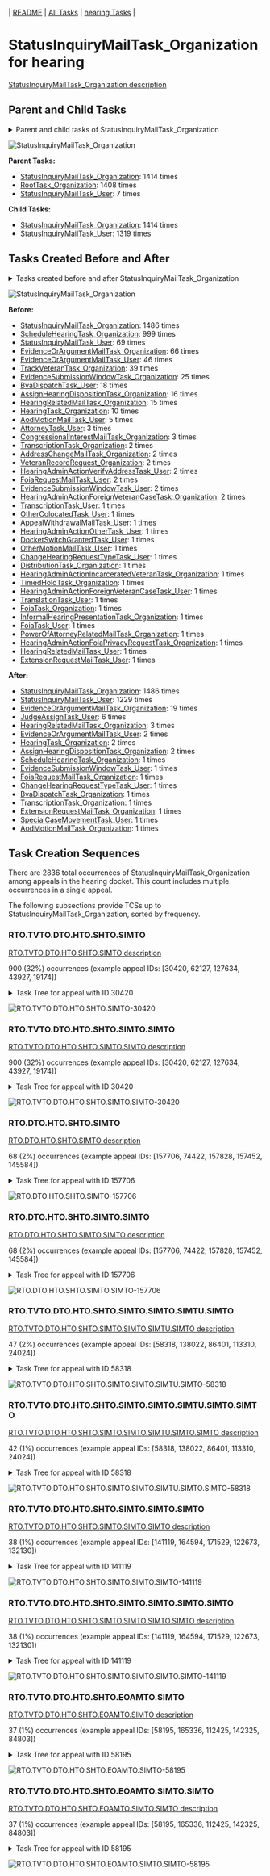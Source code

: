 <!-- DO NOT EDIT THIS FILE.  This file is autogenerated. -->
| [README](../README.md) | [All Tasks](../alltasks.md) | [hearing Tasks](tasklist.md) |

# StatusInquiryMailTask_Organization for hearing

[StatusInquiryMailTask_Organization description](../descr/StatusInquiryMailTask_Organization.md)

## Parent and Child Tasks

<details><summary markdown='span'>Parent and child tasks of StatusInquiryMailTask_Organization
</summary>

```
digraph G {
rankdir=LR;
node [shape=box]
"StatusInquiryMailTask_Organization" -> "StatusInquiryMailTask_Organization" [label=1414]
"StatusInquiryMailTask_Organization" -> "StatusInquiryMailTask_User" [label=1319]
"StatusInquiryMailTask_Organization" -> "StatusInquiryMailTask_Organization" [label=1414]
"RootTask_Organization" -> "StatusInquiryMailTask_Organization" [label=1408]
"StatusInquiryMailTask_User" -> "StatusInquiryMailTask_Organization" [label=7]
}
```
</details>

![StatusInquiryMailTask_Organization](dot/StatusInquiryMailTask_Organization-parentchild.dot.png)

**Parent Tasks:**

   * [StatusInquiryMailTask_Organization](StatusInquiryMailTask_Organization.md): 1414 times
   * [RootTask_Organization](RootTask_Organization.md): 1408 times
   * [StatusInquiryMailTask_User](StatusInquiryMailTask_User.md): 7 times

**Child Tasks:**

   * [StatusInquiryMailTask_Organization](StatusInquiryMailTask_Organization.md): 1414 times
   * [StatusInquiryMailTask_User](StatusInquiryMailTask_User.md): 1319 times

## Tasks Created Before and After

<details><summary markdown='span'>Tasks created before and after StatusInquiryMailTask_Organization</summary>

```
digraph G {
rankdir=LR;

"StatusInquiryMailTask_Organization" -> "StatusInquiryMailTask_Organization" [label=1486]
"StatusInquiryMailTask_Organization" -> "StatusInquiryMailTask_User" [label=1229]
"StatusInquiryMailTask_Organization" -> "EvidenceOrArgumentMailTask_Organization" [label=19]
"StatusInquiryMailTask_Organization" -> "JudgeAssignTask_User" [label=6]
"StatusInquiryMailTask_Organization" -> "HearingRelatedMailTask_Organization" [label=3]
"StatusInquiryMailTask_Organization" -> "HearingTask_Organization" [label=2]
"StatusInquiryMailTask_Organization" -> "EvidenceOrArgumentMailTask_User" [label=2]
"StatusInquiryMailTask_Organization" -> "AssignHearingDispositionTask_Organization" [label=2]
"StatusInquiryMailTask_Organization" -> "TranscriptionTask_Organization" [label=1]
"StatusInquiryMailTask_Organization" -> "SpecialCaseMovementTask_User" [label=1]
"StatusInquiryMailTask_Organization" -> "ScheduleHearingTask_Organization" [label=1]
"StatusInquiryMailTask_Organization" -> "FoiaRequestMailTask_Organization" [label=1]
"StatusInquiryMailTask_Organization" -> "ExtensionRequestMailTask_Organization" [label=1]
"StatusInquiryMailTask_Organization" -> "EvidenceSubmissionWindowTask_User" [label=1]
"StatusInquiryMailTask_Organization" -> "ChangeHearingRequestTypeTask_User" [label=1]
"StatusInquiryMailTask_Organization" -> "BvaDispatchTask_Organization" [label=1]
"StatusInquiryMailTask_Organization" -> "AodMotionMailTask_Organization" [label=1]
"StatusInquiryMailTask_Organization" -> "StatusInquiryMailTask_Organization" [label=1486]
"ScheduleHearingTask_Organization" -> "StatusInquiryMailTask_Organization" [label=999]
"StatusInquiryMailTask_User" -> "StatusInquiryMailTask_Organization" [label=69]
"EvidenceOrArgumentMailTask_Organization" -> "StatusInquiryMailTask_Organization" [label=66]
"EvidenceOrArgumentMailTask_User" -> "StatusInquiryMailTask_Organization" [label=46]
"TrackVeteranTask_Organization" -> "StatusInquiryMailTask_Organization" [label=39]
"EvidenceSubmissionWindowTask_Organization" -> "StatusInquiryMailTask_Organization" [label=25]
"BvaDispatchTask_User" -> "StatusInquiryMailTask_Organization" [label=18]
"AssignHearingDispositionTask_Organization" -> "StatusInquiryMailTask_Organization" [label=16]
"HearingRelatedMailTask_Organization" -> "StatusInquiryMailTask_Organization" [label=15]
"HearingTask_Organization" -> "StatusInquiryMailTask_Organization" [label=10]
"AodMotionMailTask_User" -> "StatusInquiryMailTask_Organization" [label=5]
"CongressionalInterestMailTask_Organization" -> "StatusInquiryMailTask_Organization" [label=3]
"AttorneyTask_User" -> "StatusInquiryMailTask_Organization" [label=3]
"VeteranRecordRequest_Organization" -> "StatusInquiryMailTask_Organization" [label=2]
"TranscriptionTask_Organization" -> "StatusInquiryMailTask_Organization" [label=2]
"HearingAdminActionVerifyAddressTask_User" -> "StatusInquiryMailTask_Organization" [label=2]
"HearingAdminActionForeignVeteranCaseTask_Organization" -> "StatusInquiryMailTask_Organization" [label=2]
"FoiaRequestMailTask_User" -> "StatusInquiryMailTask_Organization" [label=2]
"EvidenceSubmissionWindowTask_User" -> "StatusInquiryMailTask_Organization" [label=2]
"AddressChangeMailTask_Organization" -> "StatusInquiryMailTask_Organization" [label=2]
"TranslationTask_User" -> "StatusInquiryMailTask_Organization" [label=1]
"TranscriptionTask_User" -> "StatusInquiryMailTask_Organization" [label=1]
"TimedHoldTask_Organization" -> "StatusInquiryMailTask_Organization" [label=1]
"PowerOfAttorneyRelatedMailTask_Organization" -> "StatusInquiryMailTask_Organization" [label=1]
"OtherMotionMailTask_User" -> "StatusInquiryMailTask_Organization" [label=1]
"OtherColocatedTask_User" -> "StatusInquiryMailTask_Organization" [label=1]
"InformalHearingPresentationTask_Organization" -> "StatusInquiryMailTask_Organization" [label=1]
"HearingRelatedMailTask_User" -> "StatusInquiryMailTask_Organization" [label=1]
"HearingAdminActionOtherTask_User" -> "StatusInquiryMailTask_Organization" [label=1]
"HearingAdminActionIncarceratedVeteranTask_Organization" -> "StatusInquiryMailTask_Organization" [label=1]
"HearingAdminActionForeignVeteranCaseTask_User" -> "StatusInquiryMailTask_Organization" [label=1]
"HearingAdminActionFoiaPrivacyRequestTask_Organization" -> "StatusInquiryMailTask_Organization" [label=1]
"FoiaTask_User" -> "StatusInquiryMailTask_Organization" [label=1]
"FoiaTask_Organization" -> "StatusInquiryMailTask_Organization" [label=1]
"ExtensionRequestMailTask_User" -> "StatusInquiryMailTask_Organization" [label=1]
"DocketSwitchGrantedTask_User" -> "StatusInquiryMailTask_Organization" [label=1]
"DistributionTask_Organization" -> "StatusInquiryMailTask_Organization" [label=1]
"ChangeHearingRequestTypeTask_User" -> "StatusInquiryMailTask_Organization" [label=1]
"AppealWithdrawalMailTask_User" -> "StatusInquiryMailTask_Organization" [label=1]
}
```
</details>

![StatusInquiryMailTask_Organization](dot/StatusInquiryMailTask_Organization.dot.png)

**Before:**

   * [StatusInquiryMailTask_Organization](StatusInquiryMailTask_Organization.md): 1486 times
   * [ScheduleHearingTask_Organization](ScheduleHearingTask_Organization.md): 999 times
   * [StatusInquiryMailTask_User](StatusInquiryMailTask_User.md): 69 times
   * [EvidenceOrArgumentMailTask_Organization](EvidenceOrArgumentMailTask_Organization.md): 66 times
   * [EvidenceOrArgumentMailTask_User](EvidenceOrArgumentMailTask_User.md): 46 times
   * [TrackVeteranTask_Organization](TrackVeteranTask_Organization.md): 39 times
   * [EvidenceSubmissionWindowTask_Organization](EvidenceSubmissionWindowTask_Organization.md): 25 times
   * [BvaDispatchTask_User](BvaDispatchTask_User.md): 18 times
   * [AssignHearingDispositionTask_Organization](AssignHearingDispositionTask_Organization.md): 16 times
   * [HearingRelatedMailTask_Organization](HearingRelatedMailTask_Organization.md): 15 times
   * [HearingTask_Organization](HearingTask_Organization.md): 10 times
   * [AodMotionMailTask_User](AodMotionMailTask_User.md): 5 times
   * [AttorneyTask_User](AttorneyTask_User.md): 3 times
   * [CongressionalInterestMailTask_Organization](CongressionalInterestMailTask_Organization.md): 3 times
   * [TranscriptionTask_Organization](TranscriptionTask_Organization.md): 2 times
   * [AddressChangeMailTask_Organization](AddressChangeMailTask_Organization.md): 2 times
   * [VeteranRecordRequest_Organization](VeteranRecordRequest_Organization.md): 2 times
   * [HearingAdminActionVerifyAddressTask_User](HearingAdminActionVerifyAddressTask_User.md): 2 times
   * [FoiaRequestMailTask_User](FoiaRequestMailTask_User.md): 2 times
   * [EvidenceSubmissionWindowTask_User](EvidenceSubmissionWindowTask_User.md): 2 times
   * [HearingAdminActionForeignVeteranCaseTask_Organization](HearingAdminActionForeignVeteranCaseTask_Organization.md): 2 times
   * [TranscriptionTask_User](TranscriptionTask_User.md): 1 times
   * [OtherColocatedTask_User](OtherColocatedTask_User.md): 1 times
   * [AppealWithdrawalMailTask_User](AppealWithdrawalMailTask_User.md): 1 times
   * [HearingAdminActionOtherTask_User](HearingAdminActionOtherTask_User.md): 1 times
   * [DocketSwitchGrantedTask_User](DocketSwitchGrantedTask_User.md): 1 times
   * [OtherMotionMailTask_User](OtherMotionMailTask_User.md): 1 times
   * [ChangeHearingRequestTypeTask_User](ChangeHearingRequestTypeTask_User.md): 1 times
   * [DistributionTask_Organization](DistributionTask_Organization.md): 1 times
   * [HearingAdminActionIncarceratedVeteranTask_Organization](HearingAdminActionIncarceratedVeteranTask_Organization.md): 1 times
   * [TimedHoldTask_Organization](TimedHoldTask_Organization.md): 1 times
   * [HearingAdminActionForeignVeteranCaseTask_User](HearingAdminActionForeignVeteranCaseTask_User.md): 1 times
   * [TranslationTask_User](TranslationTask_User.md): 1 times
   * [FoiaTask_Organization](FoiaTask_Organization.md): 1 times
   * [InformalHearingPresentationTask_Organization](InformalHearingPresentationTask_Organization.md): 1 times
   * [FoiaTask_User](FoiaTask_User.md): 1 times
   * [PowerOfAttorneyRelatedMailTask_Organization](PowerOfAttorneyRelatedMailTask_Organization.md): 1 times
   * [HearingAdminActionFoiaPrivacyRequestTask_Organization](HearingAdminActionFoiaPrivacyRequestTask_Organization.md): 1 times
   * [HearingRelatedMailTask_User](HearingRelatedMailTask_User.md): 1 times
   * [ExtensionRequestMailTask_User](ExtensionRequestMailTask_User.md): 1 times

**After:**

   * [StatusInquiryMailTask_Organization](StatusInquiryMailTask_Organization.md): 1486 times
   * [StatusInquiryMailTask_User](StatusInquiryMailTask_User.md): 1229 times
   * [EvidenceOrArgumentMailTask_Organization](EvidenceOrArgumentMailTask_Organization.md): 19 times
   * [JudgeAssignTask_User](JudgeAssignTask_User.md): 6 times
   * [HearingRelatedMailTask_Organization](HearingRelatedMailTask_Organization.md): 3 times
   * [EvidenceOrArgumentMailTask_User](EvidenceOrArgumentMailTask_User.md): 2 times
   * [HearingTask_Organization](HearingTask_Organization.md): 2 times
   * [AssignHearingDispositionTask_Organization](AssignHearingDispositionTask_Organization.md): 2 times
   * [ScheduleHearingTask_Organization](ScheduleHearingTask_Organization.md): 1 times
   * [EvidenceSubmissionWindowTask_User](EvidenceSubmissionWindowTask_User.md): 1 times
   * [FoiaRequestMailTask_Organization](FoiaRequestMailTask_Organization.md): 1 times
   * [ChangeHearingRequestTypeTask_User](ChangeHearingRequestTypeTask_User.md): 1 times
   * [BvaDispatchTask_Organization](BvaDispatchTask_Organization.md): 1 times
   * [TranscriptionTask_Organization](TranscriptionTask_Organization.md): 1 times
   * [ExtensionRequestMailTask_Organization](ExtensionRequestMailTask_Organization.md): 1 times
   * [SpecialCaseMovementTask_User](SpecialCaseMovementTask_User.md): 1 times
   * [AodMotionMailTask_Organization](AodMotionMailTask_Organization.md): 1 times

## Task Creation Sequences

There are 2836 total occurrences of StatusInquiryMailTask_Organization among appeals in the hearing docket.  This count includes multiple occurrences in a single appeal.

The following subsections provide TCSs up to StatusInquiryMailTask_Organization, sorted by frequency.

### RTO.TVTO.DTO.HTO.SHTO.SIMTO

[RTO.TVTO.DTO.HTO.SHTO.SIMTO description](../descr/RTO.TVTO.DTO.HTO.SHTO.SIMTO.md)

900 (32%) occurrences (example appeal IDs: [30420, 62127, 127634, 43927, 19174])

<details><summary markdown='span'>Task Tree for appeal with ID 30420</summary>

```
@startuml
skinparam {
  ObjectBorderColor #555
  ObjectBorderThickness 0
  ObjectFontStyle bold
  ObjectFontSize 14
  ObjectAttributeFontColor #333
  ObjectAttributeFontSize 12
}
  object 0.RootTask #8dd3c7 {
Organization
}
  object 1.TrackVeteranTask #bebada {
Organization
}
  object 2.DistributionTask #ffffb3 {
Organization
}
  object 3.HearingTask #fb8072 {
Organization
}
  object 4.ScheduleHearingTask #80b1d3 {
Organization
}
  object 5.HearingAdminActionVerifyAddressTask #ffed6f {
Organization
}
  object 6.StatusInquiryMailTask #fb8072 {
Organization  <back:white>    </back>
}
  object 7.StatusInquiryMailTask #fb8072 {
Organization  <back:white>    </back>
}
  object 8.StatusInquiryMailTask #fb8072 {
User
}
0.RootTask -- 1.TrackVeteranTask
0.RootTask -- 2.DistributionTask
2.DistributionTask -- 3.HearingTask
3.HearingTask -- 4.ScheduleHearingTask
4.ScheduleHearingTask -- 5.HearingAdminActionVerifyAddressTask
0.RootTask -- 6.StatusInquiryMailTask
6.StatusInquiryMailTask -- 7.StatusInquiryMailTask
7.StatusInquiryMailTask -- 8.StatusInquiryMailTask
@enduml
```
</details>

![RTO.TVTO.DTO.HTO.SHTO.SIMTO-30420](uml/RTO.TVTO.DTO.HTO.SHTO.SIMTO-30420.png)

### RTO.TVTO.DTO.HTO.SHTO.SIMTO.SIMTO

[RTO.TVTO.DTO.HTO.SHTO.SIMTO.SIMTO description](../descr/RTO.TVTO.DTO.HTO.SHTO.SIMTO.SIMTO.md)

900 (32%) occurrences (example appeal IDs: [30420, 62127, 127634, 43927, 19174])

<details><summary markdown='span'>Task Tree for appeal with ID 30420</summary>

```
@startuml
skinparam {
  ObjectBorderColor #555
  ObjectBorderThickness 0
  ObjectFontStyle bold
  ObjectFontSize 14
  ObjectAttributeFontColor #333
  ObjectAttributeFontSize 12
}
  object 0.RootTask #8dd3c7 {
Organization
}
  object 1.TrackVeteranTask #bebada {
Organization
}
  object 2.DistributionTask #ffffb3 {
Organization
}
  object 3.HearingTask #fb8072 {
Organization
}
  object 4.ScheduleHearingTask #80b1d3 {
Organization
}
  object 5.HearingAdminActionVerifyAddressTask #ffed6f {
Organization
}
  object 6.StatusInquiryMailTask #fb8072 {
Organization  <back:white>    </back>
}
  object 7.StatusInquiryMailTask #fb8072 {
Organization  <back:white>    </back>
}
  object 8.StatusInquiryMailTask #fb8072 {
User
}
0.RootTask -- 1.TrackVeteranTask
0.RootTask -- 2.DistributionTask
2.DistributionTask -- 3.HearingTask
3.HearingTask -- 4.ScheduleHearingTask
4.ScheduleHearingTask -- 5.HearingAdminActionVerifyAddressTask
0.RootTask -- 6.StatusInquiryMailTask
6.StatusInquiryMailTask -- 7.StatusInquiryMailTask
7.StatusInquiryMailTask -- 8.StatusInquiryMailTask
@enduml
```
</details>

![RTO.TVTO.DTO.HTO.SHTO.SIMTO.SIMTO-30420](uml/RTO.TVTO.DTO.HTO.SHTO.SIMTO.SIMTO-30420.png)

### RTO.DTO.HTO.SHTO.SIMTO

[RTO.DTO.HTO.SHTO.SIMTO description](../descr/RTO.DTO.HTO.SHTO.SIMTO.md)

68 (2%) occurrences (example appeal IDs: [157706, 74422, 157828, 157452, 145584])

<details><summary markdown='span'>Task Tree for appeal with ID 157706</summary>

```
@startuml
skinparam {
  ObjectBorderColor #555
  ObjectBorderThickness 0
  ObjectFontStyle bold
  ObjectFontSize 14
  ObjectAttributeFontColor #333
  ObjectAttributeFontSize 12
}
  object 0.RootTask #8dd3c7 {
Organization
}
  object 1.DistributionTask #ffffb3 {
Organization
}
  object 2.HearingTask #fb8072 {
Organization
}
  object 3.ScheduleHearingTask #80b1d3 {
Organization
}
  object 4.StatusInquiryMailTask #fb8072 {
Organization  <back:white>    </back>
}
  object 5.StatusInquiryMailTask #fb8072 {
Organization  <back:white>    </back>
}
0.RootTask -- 1.DistributionTask
1.DistributionTask -- 2.HearingTask
2.HearingTask -- 3.ScheduleHearingTask
0.RootTask -- 4.StatusInquiryMailTask
4.StatusInquiryMailTask -- 5.StatusInquiryMailTask
@enduml
```
</details>

![RTO.DTO.HTO.SHTO.SIMTO-157706](uml/RTO.DTO.HTO.SHTO.SIMTO-157706.png)

### RTO.DTO.HTO.SHTO.SIMTO.SIMTO

[RTO.DTO.HTO.SHTO.SIMTO.SIMTO description](../descr/RTO.DTO.HTO.SHTO.SIMTO.SIMTO.md)

68 (2%) occurrences (example appeal IDs: [157706, 74422, 157828, 157452, 145584])

<details><summary markdown='span'>Task Tree for appeal with ID 157706</summary>

```
@startuml
skinparam {
  ObjectBorderColor #555
  ObjectBorderThickness 0
  ObjectFontStyle bold
  ObjectFontSize 14
  ObjectAttributeFontColor #333
  ObjectAttributeFontSize 12
}
  object 0.RootTask #8dd3c7 {
Organization
}
  object 1.DistributionTask #ffffb3 {
Organization
}
  object 2.HearingTask #fb8072 {
Organization
}
  object 3.ScheduleHearingTask #80b1d3 {
Organization
}
  object 4.StatusInquiryMailTask #fb8072 {
Organization  <back:white>    </back>
}
  object 5.StatusInquiryMailTask #fb8072 {
Organization  <back:white>    </back>
}
0.RootTask -- 1.DistributionTask
1.DistributionTask -- 2.HearingTask
2.HearingTask -- 3.ScheduleHearingTask
0.RootTask -- 4.StatusInquiryMailTask
4.StatusInquiryMailTask -- 5.StatusInquiryMailTask
@enduml
```
</details>

![RTO.DTO.HTO.SHTO.SIMTO.SIMTO-157706](uml/RTO.DTO.HTO.SHTO.SIMTO.SIMTO-157706.png)

### RTO.TVTO.DTO.HTO.SHTO.SIMTO.SIMTO.SIMTU.SIMTO

[RTO.TVTO.DTO.HTO.SHTO.SIMTO.SIMTO.SIMTU.SIMTO description](../descr/RTO.TVTO.DTO.HTO.SHTO.SIMTO.SIMTO.SIMTU.SIMTO.md)

47 (2%) occurrences (example appeal IDs: [58318, 138022, 86401, 113310, 24024])

<details><summary markdown='span'>Task Tree for appeal with ID 58318</summary>

```
@startuml
skinparam {
  ObjectBorderColor #555
  ObjectBorderThickness 0
  ObjectFontStyle bold
  ObjectFontSize 14
  ObjectAttributeFontColor #333
  ObjectAttributeFontSize 12
}
  object 0.RootTask #8dd3c7 {
Organization
}
  object 1.TrackVeteranTask #bebada {
Organization
}
  object 2.DistributionTask #ffffb3 {
Organization
}
  object 3.HearingTask #fb8072 {
Organization
}
  object 4.ScheduleHearingTask #80b1d3 {
Organization
}
  object 5.StatusInquiryMailTask #fb8072 {
Organization  <back:white>    </back>
}
  object 6.StatusInquiryMailTask #fb8072 {
Organization  <back:white>    </back>
}
  object 7.StatusInquiryMailTask #fb8072 {
User
}
  object 8.StatusInquiryMailTask #fb8072 {
Organization  <back:white>    </back>
}
  object 9.StatusInquiryMailTask #fb8072 {
Organization  <back:white>    </back>
}
  object 10.StatusInquiryMailTask #fb8072 {
User
}
0.RootTask -- 1.TrackVeteranTask
0.RootTask -- 2.DistributionTask
2.DistributionTask -- 3.HearingTask
3.HearingTask -- 4.ScheduleHearingTask
0.RootTask -- 5.StatusInquiryMailTask
5.StatusInquiryMailTask -- 6.StatusInquiryMailTask
6.StatusInquiryMailTask -- 7.StatusInquiryMailTask
0.RootTask -- 8.StatusInquiryMailTask
8.StatusInquiryMailTask -- 9.StatusInquiryMailTask
9.StatusInquiryMailTask -- 10.StatusInquiryMailTask
@enduml
```
</details>

![RTO.TVTO.DTO.HTO.SHTO.SIMTO.SIMTO.SIMTU.SIMTO-58318](uml/RTO.TVTO.DTO.HTO.SHTO.SIMTO.SIMTO.SIMTU.SIMTO-58318.png)

### RTO.TVTO.DTO.HTO.SHTO.SIMTO.SIMTO.SIMTU.SIMTO.SIMTO

[RTO.TVTO.DTO.HTO.SHTO.SIMTO.SIMTO.SIMTU.SIMTO.SIMTO description](../descr/RTO.TVTO.DTO.HTO.SHTO.SIMTO.SIMTO.SIMTU.SIMTO.SIMTO.md)

42 (1%) occurrences (example appeal IDs: [58318, 138022, 86401, 113310, 24024])

<details><summary markdown='span'>Task Tree for appeal with ID 58318</summary>

```
@startuml
skinparam {
  ObjectBorderColor #555
  ObjectBorderThickness 0
  ObjectFontStyle bold
  ObjectFontSize 14
  ObjectAttributeFontColor #333
  ObjectAttributeFontSize 12
}
  object 0.RootTask #8dd3c7 {
Organization
}
  object 1.TrackVeteranTask #bebada {
Organization
}
  object 2.DistributionTask #ffffb3 {
Organization
}
  object 3.HearingTask #fb8072 {
Organization
}
  object 4.ScheduleHearingTask #80b1d3 {
Organization
}
  object 5.StatusInquiryMailTask #fb8072 {
Organization  <back:white>    </back>
}
  object 6.StatusInquiryMailTask #fb8072 {
Organization  <back:white>    </back>
}
  object 7.StatusInquiryMailTask #fb8072 {
User
}
  object 8.StatusInquiryMailTask #fb8072 {
Organization  <back:white>    </back>
}
  object 9.StatusInquiryMailTask #fb8072 {
Organization  <back:white>    </back>
}
  object 10.StatusInquiryMailTask #fb8072 {
User
}
0.RootTask -- 1.TrackVeteranTask
0.RootTask -- 2.DistributionTask
2.DistributionTask -- 3.HearingTask
3.HearingTask -- 4.ScheduleHearingTask
0.RootTask -- 5.StatusInquiryMailTask
5.StatusInquiryMailTask -- 6.StatusInquiryMailTask
6.StatusInquiryMailTask -- 7.StatusInquiryMailTask
0.RootTask -- 8.StatusInquiryMailTask
8.StatusInquiryMailTask -- 9.StatusInquiryMailTask
9.StatusInquiryMailTask -- 10.StatusInquiryMailTask
@enduml
```
</details>

![RTO.TVTO.DTO.HTO.SHTO.SIMTO.SIMTO.SIMTU.SIMTO.SIMTO-58318](uml/RTO.TVTO.DTO.HTO.SHTO.SIMTO.SIMTO.SIMTU.SIMTO.SIMTO-58318.png)

### RTO.TVTO.DTO.HTO.SHTO.SIMTO.SIMTO.SIMTO

[RTO.TVTO.DTO.HTO.SHTO.SIMTO.SIMTO.SIMTO description](../descr/RTO.TVTO.DTO.HTO.SHTO.SIMTO.SIMTO.SIMTO.md)

38 (1%) occurrences (example appeal IDs: [141119, 164594, 171529, 122673, 132130])

<details><summary markdown='span'>Task Tree for appeal with ID 141119</summary>

```
@startuml
skinparam {
  ObjectBorderColor #555
  ObjectBorderThickness 0
  ObjectFontStyle bold
  ObjectFontSize 14
  ObjectAttributeFontColor #333
  ObjectAttributeFontSize 12
}
  object 0.RootTask #8dd3c7 {
Organization
}
  object 1.TrackVeteranTask #bebada {
Organization
}
  object 2.DistributionTask #ffffb3 {
Organization
}
  object 3.HearingTask #fb8072 {
Organization
}
  object 4.ScheduleHearingTask #80b1d3 {
Organization
}
  object 5.StatusInquiryMailTask #fb8072 {
Organization  <back:white>    </back>
}
  object 6.StatusInquiryMailTask #fb8072 {
Organization  <back:white>    </back>
}
  object 7.StatusInquiryMailTask #fb8072 {
Organization  <back:white>    </back>
}
  object 8.StatusInquiryMailTask #fb8072 {
Organization  <back:white>    </back>
}
  object 9.StatusInquiryMailTask #fb8072 {
User
}
  object 10.StatusInquiryMailTask #fb8072 {
User
}
0.RootTask -- 1.TrackVeteranTask
0.RootTask -- 2.DistributionTask
2.DistributionTask -- 3.HearingTask
3.HearingTask -- 4.ScheduleHearingTask
0.RootTask -- 5.StatusInquiryMailTask
5.StatusInquiryMailTask -- 6.StatusInquiryMailTask
0.RootTask -- 7.StatusInquiryMailTask
7.StatusInquiryMailTask -- 8.StatusInquiryMailTask
6.StatusInquiryMailTask -- 9.StatusInquiryMailTask
8.StatusInquiryMailTask -- 10.StatusInquiryMailTask
@enduml
```
</details>

![RTO.TVTO.DTO.HTO.SHTO.SIMTO.SIMTO.SIMTO-141119](uml/RTO.TVTO.DTO.HTO.SHTO.SIMTO.SIMTO.SIMTO-141119.png)

### RTO.TVTO.DTO.HTO.SHTO.SIMTO.SIMTO.SIMTO.SIMTO

[RTO.TVTO.DTO.HTO.SHTO.SIMTO.SIMTO.SIMTO.SIMTO description](../descr/RTO.TVTO.DTO.HTO.SHTO.SIMTO.SIMTO.SIMTO.SIMTO.md)

38 (1%) occurrences (example appeal IDs: [141119, 164594, 171529, 122673, 132130])

<details><summary markdown='span'>Task Tree for appeal with ID 141119</summary>

```
@startuml
skinparam {
  ObjectBorderColor #555
  ObjectBorderThickness 0
  ObjectFontStyle bold
  ObjectFontSize 14
  ObjectAttributeFontColor #333
  ObjectAttributeFontSize 12
}
  object 0.RootTask #8dd3c7 {
Organization
}
  object 1.TrackVeteranTask #bebada {
Organization
}
  object 2.DistributionTask #ffffb3 {
Organization
}
  object 3.HearingTask #fb8072 {
Organization
}
  object 4.ScheduleHearingTask #80b1d3 {
Organization
}
  object 5.StatusInquiryMailTask #fb8072 {
Organization  <back:white>    </back>
}
  object 6.StatusInquiryMailTask #fb8072 {
Organization  <back:white>    </back>
}
  object 7.StatusInquiryMailTask #fb8072 {
Organization  <back:white>    </back>
}
  object 8.StatusInquiryMailTask #fb8072 {
Organization  <back:white>    </back>
}
  object 9.StatusInquiryMailTask #fb8072 {
User
}
  object 10.StatusInquiryMailTask #fb8072 {
User
}
0.RootTask -- 1.TrackVeteranTask
0.RootTask -- 2.DistributionTask
2.DistributionTask -- 3.HearingTask
3.HearingTask -- 4.ScheduleHearingTask
0.RootTask -- 5.StatusInquiryMailTask
5.StatusInquiryMailTask -- 6.StatusInquiryMailTask
0.RootTask -- 7.StatusInquiryMailTask
7.StatusInquiryMailTask -- 8.StatusInquiryMailTask
6.StatusInquiryMailTask -- 9.StatusInquiryMailTask
8.StatusInquiryMailTask -- 10.StatusInquiryMailTask
@enduml
```
</details>

![RTO.TVTO.DTO.HTO.SHTO.SIMTO.SIMTO.SIMTO.SIMTO-141119](uml/RTO.TVTO.DTO.HTO.SHTO.SIMTO.SIMTO.SIMTO.SIMTO-141119.png)

### RTO.TVTO.DTO.HTO.SHTO.EOAMTO.SIMTO

[RTO.TVTO.DTO.HTO.SHTO.EOAMTO.SIMTO description](../descr/RTO.TVTO.DTO.HTO.SHTO.EOAMTO.SIMTO.md)

37 (1%) occurrences (example appeal IDs: [58195, 165336, 112425, 142325, 84803])

<details><summary markdown='span'>Task Tree for appeal with ID 58195</summary>

```
@startuml
skinparam {
  ObjectBorderColor #555
  ObjectBorderThickness 0
  ObjectFontStyle bold
  ObjectFontSize 14
  ObjectAttributeFontColor #333
  ObjectAttributeFontSize 12
}
  object 0.RootTask #8dd3c7 {
Organization
}
  object 1.TrackVeteranTask #bebada {
Organization
}
  object 2.DistributionTask #ffffb3 {
Organization
}
  object 3.HearingTask #fb8072 {
Organization
}
  object 4.ScheduleHearingTask #80b1d3 {
Organization
}
  object 5.EvidenceOrArgumentMailTask #ffffb3 {
Organization
}
  object 6.StatusInquiryMailTask #fb8072 {
Organization  <back:white>    </back>
}
  object 7.StatusInquiryMailTask #fb8072 {
Organization  <back:white>    </back>
}
  object 8.StatusInquiryMailTask #fb8072 {
User
}
0.RootTask -- 1.TrackVeteranTask
0.RootTask -- 2.DistributionTask
2.DistributionTask -- 3.HearingTask
3.HearingTask -- 4.ScheduleHearingTask
0.RootTask -- 5.EvidenceOrArgumentMailTask
0.RootTask -- 6.StatusInquiryMailTask
6.StatusInquiryMailTask -- 7.StatusInquiryMailTask
7.StatusInquiryMailTask -- 8.StatusInquiryMailTask
@enduml
```
</details>

![RTO.TVTO.DTO.HTO.SHTO.EOAMTO.SIMTO-58195](uml/RTO.TVTO.DTO.HTO.SHTO.EOAMTO.SIMTO-58195.png)

### RTO.TVTO.DTO.HTO.SHTO.EOAMTO.SIMTO.SIMTO

[RTO.TVTO.DTO.HTO.SHTO.EOAMTO.SIMTO.SIMTO description](../descr/RTO.TVTO.DTO.HTO.SHTO.EOAMTO.SIMTO.SIMTO.md)

37 (1%) occurrences (example appeal IDs: [58195, 165336, 112425, 142325, 84803])

<details><summary markdown='span'>Task Tree for appeal with ID 58195</summary>

```
@startuml
skinparam {
  ObjectBorderColor #555
  ObjectBorderThickness 0
  ObjectFontStyle bold
  ObjectFontSize 14
  ObjectAttributeFontColor #333
  ObjectAttributeFontSize 12
}
  object 0.RootTask #8dd3c7 {
Organization
}
  object 1.TrackVeteranTask #bebada {
Organization
}
  object 2.DistributionTask #ffffb3 {
Organization
}
  object 3.HearingTask #fb8072 {
Organization
}
  object 4.ScheduleHearingTask #80b1d3 {
Organization
}
  object 5.EvidenceOrArgumentMailTask #ffffb3 {
Organization
}
  object 6.StatusInquiryMailTask #fb8072 {
Organization  <back:white>    </back>
}
  object 7.StatusInquiryMailTask #fb8072 {
Organization  <back:white>    </back>
}
  object 8.StatusInquiryMailTask #fb8072 {
User
}
0.RootTask -- 1.TrackVeteranTask
0.RootTask -- 2.DistributionTask
2.DistributionTask -- 3.HearingTask
3.HearingTask -- 4.ScheduleHearingTask
0.RootTask -- 5.EvidenceOrArgumentMailTask
0.RootTask -- 6.StatusInquiryMailTask
6.StatusInquiryMailTask -- 7.StatusInquiryMailTask
7.StatusInquiryMailTask -- 8.StatusInquiryMailTask
@enduml
```
</details>

![RTO.TVTO.DTO.HTO.SHTO.EOAMTO.SIMTO.SIMTO-58195](uml/RTO.TVTO.DTO.HTO.SHTO.EOAMTO.SIMTO.SIMTO-58195.png)

